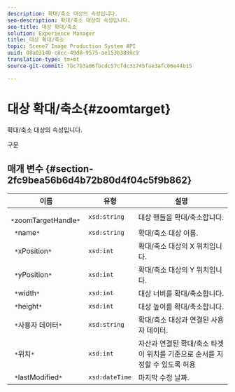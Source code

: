 ```yaml
---
description: 확대/축소 대상의 속성입니다.
seo-description: 확대/축소 대상의 속성입니다.
seo-title: 대상 확대/축소
solution: Experience Manager
title: 대상 확대/축소
topic: Scene7 Image Production System API
uuid: 08a03140-c8cc-49d8-9575-ae153b3899c9
translation-type: tm+mt
source-git-commit: 7bc7b3a86fbcdc57cfdc31745fae3afc06e44b15

---
```



# 대상 확대/축소{#zoomtarget}

확대/축소 대상의 속성입니다.

구문

## 매개 변수 {#section-2fc9bea56b6d4b72b80d4f04c5f9b862}

| 이름 | 유형 | 설명 |
|---|---|---|
| ` *`zoomTargetHandle`*` | `xsd:string` | 대상 핸들을 확대/축소합니다. |
| ` *`name`*` | `xsd:string` | 확대/축소 대상 이름. |
| ` *`xPosition`*` | `xsd:int` | 확대/축소 대상의 X 위치입니다. |
| ` *`yPosition`*` | `xsd:int` | 확대/축소 대상의 Y 위치입니다. |
| ` *`width`*` | `xsd:int` | 대상 너비를 확대/축소합니다. |
| ` *`height`*` | `xsd:int` | 대상 높이를 확대/축소합니다. |
| ` *`사용자 데이터`*` | `xsd:string` | 확대/축소 대상과 연결된 사용자 데이터. |
| ` *`위치`*` | `xsd:int` | 자산과 연결된 확대/축소 타겟이 위치를 기준으로 순서를 지정할 수 있도록 허용 |
| ` *`lastModified`*` | `xsd:dateTime` | 마지막 수정 날짜. |

